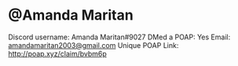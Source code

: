 # @Amanda Maritan

Discord username: Amanda Maritan#9027
DMed a POAP: Yes
Email: amandamaritan2003@gmail.com
Unique POAP Link: http://poap.xyz/claim/bvbm6p